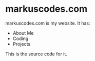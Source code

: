 # markuscodes.com

markuscodes.com is my website. It has:
- About Me
- Coding
- Projects

This is the source code for it.
